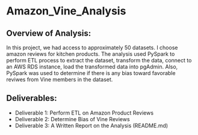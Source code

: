 # Amazon_Vine_Analysis

## Overview of Analysis:
In this project, we had access to approximately 50 datasets. I choose amazon reviews for kitchen products.
The analysis used PySpark to perform ETL process to extract the dataset, transform the data, connect to an AWS RDS instance, load the transformed data into pgAdmin. Also, PySpark was used to determine if there is any bias toward favorable reviwes from Vine members in the dataset.

## Deliverables:
- Deliverable 1: Perform ETL on Amazon Product Reviews
- Deliverable 2: Determine Bias of Vine Reviews
- Deliverable 3: A Written Report on the Analysis (README.md)

